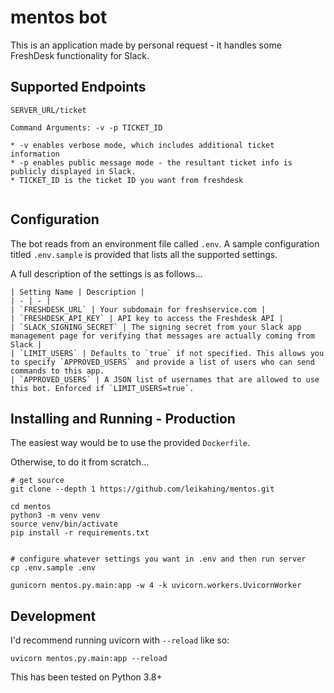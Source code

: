 # mentos bot

This is an application made by personal request - it handles some FreshDesk functionality for Slack.

## Supported Endpoints

```
SERVER_URL/ticket

Command Arguments: -v -p TICKET_ID

* -v enables verbose mode, which includes additional ticket information
* -p enables public message mode - the resultant ticket info is publicly displayed in Slack.
* TICKET_ID is the ticket ID you want from freshdesk


```

## Configuration

The bot reads from an environment file called `.env`. A sample configuration titled `.env.sample` is provided that lists all the supported settings.

A full description of the settings is as follows...

```
| Setting Name | Description |
| - | - |
| `FRESHDESK_URL` | Your subdomain for freshservice.com |
| `FRESHDESK_API_KEY` | API key to access the Freshdesk API |
| `SLACK_SIGNING_SECRET` | The signing secret from your Slack app management page for verifying that messages are actually coming from Slack |
| `LIMIT_USERS` | Defaults to `true` if not specified. This allows you to specify `APPROVED_USERS` and provide a list of users who can send commands to this app.
| `APPROVED_USERS` | A JSON list of usernames that are allowed to use this bot. Enforced if `LIMIT_USERS=true`.
```

## Installing and Running - Production

The easiest way would be to use the provided `Dockerfile`.

Otherwise, to do it from scratch...

```
# get source
git clone --depth 1 https://github.com/leikahing/mentos.git

cd mentos
python3 -m venv venv
source venv/bin/activate
pip install -r requirements.txt


# configure whatever settings you want in .env and then run server
cp .env.sample .env

gunicorn mentos.py.main:app -w 4 -k uvicorn.workers.UvicornWorker
```

## Development

I'd recommend running uvicorn with `--reload` like so:

```
uvicorn mentos.py.main:app --reload
```

This has been tested on Python 3.8+

